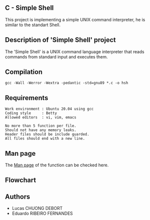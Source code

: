 
## C - Simple Shell
This project is implementing a simple UNIX command interpreter, he is similar to the standart Shell.


## Description of 'Simple Shell' project
The 'Simple Shell' is a UNIX command language interpreter that reads commands from standard input and executes them.

## Compilation
    gcc -Wall -Werror -Wextra -pedantic -std=gnu89 *.c -o hsh


## Requirements
    Work environment : Ubuntu 20.04 using gcc
    Coding style     : Betty
    Allowed editors  : vi, vim, emacs

    No more than 5 function per file.
    Should not have any memory leaks.
    Header files should be include guarded.
    All files should end with a new line.

## Man page

The [Man page](https://github.com/EduardoFrs/holbertonschool-simple_shell/blob/main/man_1_simple_shell) of the function can be checked here.


## Flowchart
## Authors
* Lucas CHUONG DEBORT
* Eduardo RIBEIRO FERNANDES